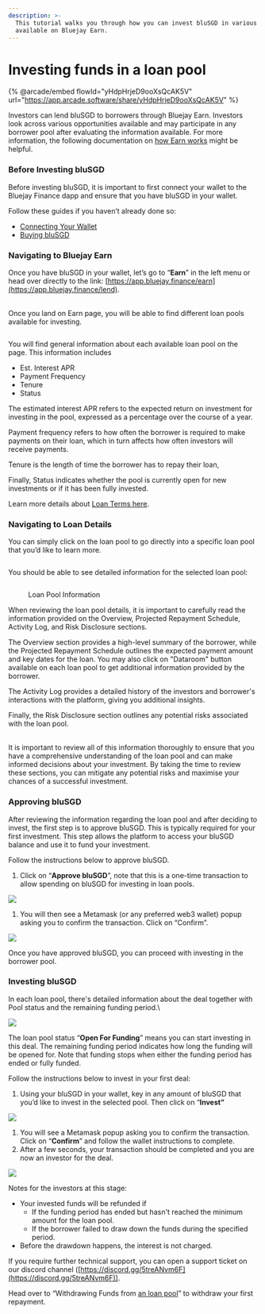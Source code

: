 ```yaml
---
description: >-
  This tutorial walks you through how you can invest bluSGD in various pools
  available on Bluejay Earn.
---
```


# Investing funds in a loan pool

{% @arcade/embed flowId="yHdpHrjeD9ooXsQcAK5V" url="https://app.arcade.software/share/yHdpHrjeD9ooXsQcAK5V" %}

Investors can lend bluSGD to borrowers through Bluejay Earn. Investors look across various opportunities available and may participate in any borrower pool after evaluating the information available. For more information, the following documentation on [how Earn works](broken-reference) might be helpful.

### **Before Investing bluSGD**

Before investing bluSGD, it is important to first connect your wallet to the Bluejay Finance dapp and ensure that you have bluSGD in your wallet.

Follow these guides if you haven’t already done so:

* [Connecting Your Wallet](https://docs.bluejay.finance/user-guides/connecting-your-wallet)
* [Buying bluSGD](https://docs.bluejay.finance/user-guides/buying-and-selling-blusgd)

### **Navigating to Bluejay Earn**

Once you have bluSGD in your wallet, let’s go to “**Earn**” in the left menu or head over directly to the link: [https://app.bluejay.finance/earn](https://app.bluejay.finance/lend).

\
Once you land on Earn page, you will be able to find different loan pools available for investing.

<figure><img src="../../.gitbook/assets/SCR-20230313-juc.png" alt=""><figcaption></figcaption></figure>

You will find general information about each available loan pool on the page. This information includes

* Est. Interest APR
* Payment Frequency
* Tenure
* Status

The estimated interest APR refers to the expected return on investment for investing in the pool, expressed as a percentage over the course of a year.

Payment frequency refers to how often the borrower is required to make payments on their loan, which in turn affects how often investors will receive payments.

Tenure is the length of time the borrower has to repay their loan,

Finally, Status indicates whether the pool is currently open for new investments or if it has been fully invested.

Learn more details about [Loan Terms here](https://docs.bluejay.finance/bluejay-earn-core-concepts/loan-terms).

### **Navigating to Loan Details**

You can simply click on the loan pool to go directly into a specific loan pool that you’d like to learn more.

<figure><img src="../../.gitbook/assets/SCR-20230313-jvw.png" alt=""><figcaption></figcaption></figure>

You should be able to see detailed information for the selected loan pool:

<figure><img src="../../.gitbook/assets/SCR-20230313-jwy.png" alt=""><figcaption><p>Loan Pool Information</p></figcaption></figure>

When reviewing the loan pool details, it is important to carefully read the information provided on the Overview, Projected Repayment Schedule, Activity Log, and Risk Disclosure sections.

The Overview section provides a high-level summary of the borrower, while the Projected Repayment Schedule outlines the expected payment amount and key dates for the loan. You may also click on "Dataroom" button available on each loan pool to get additional information provided by the borrower.

The Activity Log provides a detailed history of the investors and borrower's interactions with the platform, giving you additional insights.

Finally, the Risk Disclosure section outlines any potential risks associated with the loan pool.

\
It is important to review all of this information thoroughly to ensure that you have a comprehensive understanding of the loan pool and can make informed decisions about your investment. By taking the time to review these sections, you can mitigate any potential risks and maximise your chances of a successful investment.

### **Approving bluSGD**

After reviewing the information regarding the loan pool and after deciding to invest, the first step is to approve bluSGD. This is typically required for your first investment. This step allows the platform to access your bluSGD balance and use it to fund your investment.

Follow the instructions below to approve bluSGD.

1. Click on “**Approve bluSGD**”, note that this is a one-time transaction to allow spending on bluSGD for investing in loan pools.

![](<../../.gitbook/assets/3 (1).png>)

1. You will then see a Metamask (or any preferred web3 wallet) popup asking you to confirm the transaction. Click on “Confirm”.

![](<../../.gitbook/assets/4 (2).png>)

Once you have approved bluSGD, you can proceed with investing in the borrower pool.

### **Investing bluSGD**

In each loan pool, there's detailed information about the deal together with Pool status and the remaining funding period.\


![](<../../.gitbook/assets/5 (1).png>)

The loan pool status “**Open For Funding**” means you can start investing in this deal. The remaining funding period indicates how long the funding will be opened for. Note that funding stops when either the funding period has ended or fully funded.

Follow the instructions below to invest in your first deal:

1. Using your bluSGD in your wallet, key in any amount of bluSGD that you’d like to invest in the selected pool. Then click on “**Invest”**

![](<../../.gitbook/assets/6 (1).png>)

1. You will see a Metamask popup asking you to confirm the transaction. Click on “**Confirm**” and follow the wallet instructions to complete.
2. After a few seconds, your transaction should be completed and you are now an investor for the deal.

![](<../../.gitbook/assets/7 (1).png>)

Notes for the investors at this stage:

* Your invested funds will be refunded if
  * If the funding period has ended but hasn't reached the minimum amount for the loan pool.
  * If the borrower failed to draw down the funds during the specified period.
* Before the drawdown happens, the interest is not charged.

If you require further technical support, you can open a support ticket on our discord channel ([https://discord.gg/5treANvm6F](https://discord.gg/5treANvm6F)).

Head over to “Withdrawing Funds from [an loan pool](withdrawing-funds-from-a-loan-pool.md)” to withdraw your first repayment.
